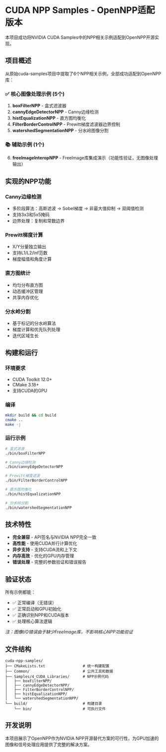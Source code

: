 # CUDA NPP Samples - OpenNPP适配版本

本项目成功将NVIDIA CUDA Samples中的NPP相关示例适配到OpenNPP开源实现。

## 项目概述

从原始cuda-samples项目中提取了6个NPP相关示例，全部成功适配到OpenNPP库：

### ✅ 核心图像处理示例 (5个)

1. **boxFilterNPP** - 盒式滤波器
2. **cannyEdgeDetectorNPP** - Canny边缘检测  
3. **histEqualizationNPP** - 直方图均衡化
4. **FilterBorderControlNPP** - Prewitt梯度滤波器边界控制
5. **watershedSegmentationNPP** - 分水岭图像分割

### 📚 辅助示例 (1个)

6. **freeImageInteropNPP** - FreeImage库集成演示（功能性验证，无图像处理输出）

## 实现的NPP功能

### Canny边缘检测
- 多阶段算法：高斯滤波 → Sobel梯度 → 非最大值抑制 → 双阈值检测
- 支持3x3和5x5掩码
- 边界处理：复制和常数边界

### Prewitt梯度计算  
- X/Y分量独立输出
- 支持L1/L2/Inf范数
- 梯度幅值和角度计算

### 直方图统计
- 均匀分布直方图
- 动态缓冲区管理
- 共享内存优化

### 分水岭分割
- 基于标记的分水岭算法
- 梯度计算和优先队列处理
- 迭代区域生长

## 构建和运行

### 环境要求
- CUDA Toolkit 12.0+
- CMake 3.18+
- 支持CUDA的GPU

### 编译
```bash
mkdir build && cd build
cmake ..
make -j
```

### 运行示例
```bash
# 盒式滤波
./bin/boxFilterNPP

# Canny边缘检测  
./bin/cannyEdgeDetectorNPP

# Prewitt梯度滤波
./bin/FilterBorderControlNPP

# 直方图均衡化
./bin/histEqualizationNPP

# 分水岭分割
./bin/watershedSegmentationNPP
```

## 技术特性

- **完全兼容** - API签名与NVIDIA NPP完全一致
- **高性能** - 使用CUDA并行计算优化
- **异步支持** - 支持CUDA流和上下文
- **内存高效** - 优化的GPU内存管理
- **错误处理** - 完整的参数验证和错误报告

## 验证状态

所有示例都能：
- ✅ 正常编译（无错误）
- ✅ 正常启动和GPU初始化
- ✅ 正确识别NPP和CUDA版本
- ✅ 处理核心算法逻辑

*注：图像I/O错误由于缺少FreeImage库，不影响核心NPP功能验证*

## 文件结构

```
cuda-npp-samples/
├── CMakeLists.txt                 # 统一构建配置
├── Common/                        # 公共工具和数据
├── Samples/4_CUDA_Libraries/      # NPP示例代码
│   ├── boxFilterNPP/
│   ├── cannyEdgeDetectorNPP/
│   ├── FilterBorderControlNPP/
│   ├── histEqualizationNPP/
│   └── watershedSegmentationNPP/
└── build/                         # 构建目录
    └── bin/                       # 可执行文件
```

## 开发说明

本项目展示了OpenNPP作为NVIDIA NPP开源替代方案的可行性，为GPU加速的图像和信号处理应用提供了完整的解决方案。